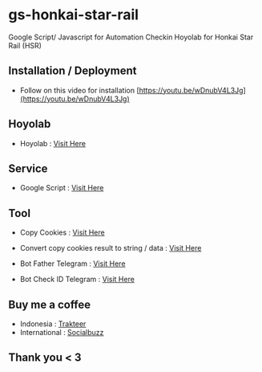 # gs-honkai-star-rail
Google Script/ Javascript for Automation Checkin Hoyolab for Honkai Star Rail (HSR)

## Installation / Deployment
- Follow on this video for installation [https://youtu.be/wDnubV4L3Jg](https://youtu.be/wDnubV4L3Jg)

## Hoyolab
- Hoyolab : <a href="https://www.hoyolab.com/home" target="_blank">Visit Here</a>

## Service
- Google Script : <a href="https://script.google.com/home" target="_blank">Visit Here</a>

## Tool
- Copy Cookies : <a href="https://chrome.google.com/webstore/detail/jcbpglbplpblnagieibnemmkiamekcdg" target="_blank">Visit Here</a>

- Convert copy cookies result to string / data : [Visit Here](https://s.id/cookiestring)

- Bot Father Telegram : <a href="https://t.me/BotFather" target="_blank">Visit Here</a>

- Bot Check ID Telegram : <a href="https://t.me/MissRose_bot" target="_blank">Visit Here</a>

## Buy me a coffee

- Indonesia : [Trakteer](https://trakteer.id/fawwazthoerif/tip)
- International : [Socialbuzz](https://sociabuzz.com/fawwazthoerif/tribe)

## Thank you < 3